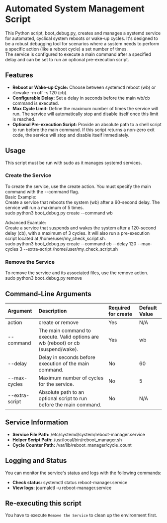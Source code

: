 # **Automated System Management Script**

<!-- markdownlint-disable MD013 -->
This Python script, boot\_debug.py, creates and manages a systemd service for automated, cyclical system reboots or wake-up cycles. It's designed to be a robust debugging tool for scenarios where a system needs to perform a specific action (like a reboot cycle) a set number of times.  
The service is configured to execute a main command after a specified delay and can be set to run an optional pre-execution script.

## **Features**

* **Reboot or Wake-up Cycle:** Choose between systemctl reboot (wb) or rtcwake \-m off \-s 120 (cb).  
* **Configurable Delay:** Set a delay in seconds before the main wb/cb command is executed.  
* **Max Cycle Limit:** Define the maximum number of times the service will run. The service will automatically stop and disable itself once this limit is reached.  
* **Optional Pre-execution Script:** Provide an absolute path to a shell script to run before the main command. If this script returns a non-zero exit code, the service will stop and disable itself immediately.

## **Usage**

This script must be run with sudo as it manages systemd services.

### **Create the Service**

To create the service, use the create action. You must specify the main command with the \--command flag.  
Basic Example:  
Create a service that reboots the system (wb) after a 60-second delay. The service will run a maximum of 5 times.  
sudo python3 boot\_debug.py create \--command wb

Advanced Example:  
Create a service that suspends and wakes the system after a 120-second delay (cb), with a maximum of 3 cycles. It will also run a pre-execution script located at /home/user/my\_check\_script.sh.  
sudo python3 boot\_debug.py create \--command cb \--delay 120 \--max-cycles 3 \--extra-script /home/user/my\_check\_script.sh

### **Remove the Service**

To remove the service and its associated files, use the remove action.  
sudo python3 boot\_debug.py remove

## **Command-Line Arguments**

| Argument | Description | Required for create | Default Value |
| :---- | :---- | :---- | :---- |
| action | create or remove | Yes | N/A |
| \--command | The main command to execute. Valid options are wb (reboot) or cb (suspend/wake). | Yes | wb |
| \--delay | Delay in seconds before execution of the main command. | No | 60 |
| \--max-cycles | Maximum number of cycles for the service. | No | 5 |
| \--extra-script | Absolute path to an optional script to run before the main command. | No | N/A |

## **Service Information**

* **Service File Path:** /etc/systemd/system/reboot-manager.service  
* **Helper Script Path:** /usr/local/bin/reboot\_manager.sh  
* **Cycle Counter Path:** /var/lib/reboot\_manager/cycle\_count

## **Logging and Status**

You can monitor the service's status and logs with the following commands:

* **Check status:** systemctl status reboot-manager.service  
* **View logs:** journalctl \-u reboot-manager.service

## **Re-executing this script**

You have to execute `Remove the Service` to clean up the environment first.
